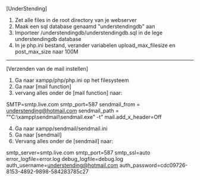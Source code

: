 [UnderStending]

1. Zet alle files in de root directory van je webserver
2. Maak een sql database genaamd "understendingdb" aan
3. Importeer /understendingdb/understendingdb.sql in de lege understendingdb database
4. In je php.ini bestand, verander variabelen upload_max_filesize en post_max_size naar 100M

--------------------------------------------------------

[Verzenden van de mail instellen]

1. Ga naar xampp/php/php.ini op het filesysteem
2. Ga naar [mail function]
3. vervang alles onder de [mail function] naar:

SMTP=smtp.live.com
smtp_port=587
sendmail_from = understending@hotmail.com
sendmail_path = "\"C:\xampp\sendmail\sendmail.exe\" -t"
mail.add_x_header=Off


4. Ga naar xampp/sendmail/sendmail.ini
5. Ga naar [sendmail]
6. Vervang alles onder de [sendmail] naar:

smtp_server=smtp.live.com
smtp_port=587
smtp_ssl=auto
error_logfile=error.log
debug_logfile=debug.log
auth_username=understending@hotmail.com
auth_password=cdc09726-8153-4892-9898-584283785c27

<!--
Wanneer er geen folder in xampp zit genaamd sendmail
zal xampp opnieuw geinstalleerd moeten worden en daarbij moet
fake sendmail aangevinkt worden bij de installatie opties.
-->